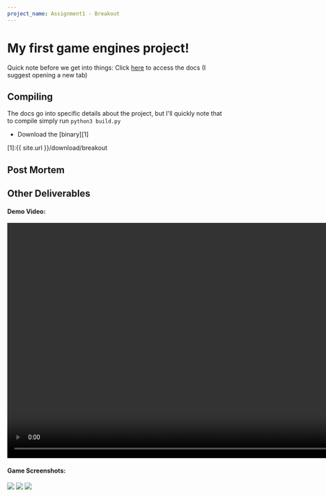 ```yaml
---
project_name: Assignment1 - Breakout
---
```


# My first game engines project!

Quick note before we get into things: Click [here](/game-engines-docs/Assignment1_Docs/index.html) to access the docs (I suggest opening a new tab)

## Compiling

The docs go into specific details about the project, but I'll quickly note that to compile simply run `python3 build.py`

 - Download the [binary][1]

[1]:{{ site.url }}/download/breakout

## Post Mortem

## Other Deliverables

#### Demo Video:

<video width="960" height="540" controls>
  <source src="/assets/vid/breakout_demo.mov" type="video/mp4">
Your browser does not support the video tag.
</video>

#### Game Screenshots:

<img src="/assets/images/breakout_photo1.png">
<img src="/assets/images/breakout_photo2.png">
<img src="/assets/images/breakout_photo3.png">
